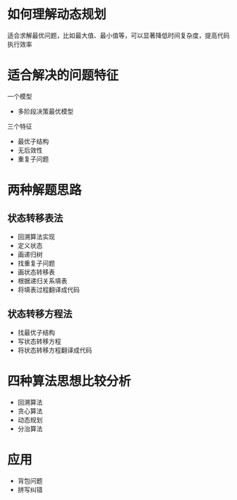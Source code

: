 # 如何理解动态规划
适合求解最优问题，比如最大值、最小值等，可以显著降低时间复杂度，提高代码执行效率

# 适合解决的问题特征
一个模型
- 多阶段决策最优模型

三个特征
- 最优子结构
- 无后效性
- 重复子问题

# 两种解题思路
## 状态转移表法
- 回溯算法实现
- 定义状态
- 画递归树
- 找重复子问题
- 画状态转移表
- 根据递归关系填表
- 将填表过程翻译成代码
## 状态转移方程法
- 找最优子结构
- 写状态转移方程
- 将状态转移方程翻译成代码

# 四种算法思想比较分析
- 回溯算法
- 贪心算法
- 动态规划
- 分治算法

# 应用
- 背包问题
- 拼写纠错
